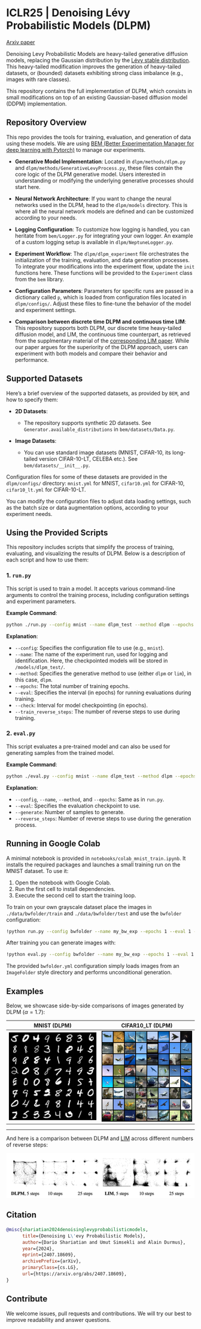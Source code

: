 # ICLR25 | Denoising Lévy Probabilistic Models (DLPM)

[Arxiv paper](https://arxiv.org/abs/2407.18609)

Denoising Levy Probabilistic Models are heavy-tailed generative diffusion models, replacing the Gaussian distribution by the [Lévy stable distribution](https://en.wikipedia.org/wiki/Stable_distribution). This heavy-tailed modification improves the generation of heavy-tailed datasets, or (bounded) datasets exhibiting strong class imbalance (e.g., images with rare classes).

This repository contains the full implementation of DLPM, which consists in small modifications on top of an existing Gaussian-based diffusion model (DDPM) implementation.

## Repository Overview

This repo provides the tools for training, evaluation, and generation of data using these models. We are using [BEM (Better Experimentation Manager for deep learning with Pytorch)](https://github.com/darioShar/bem) to manage our experiments.

- **Generative Model Implementation**: Located in `dlpm/methods/dlpm.py` and `dlpm/methods/GenerativeLevyProcess.py`, these files contain the core logic of the DLPM generative model. Users interested in understanding or modifying the underlying generative processes should start here.
  
- **Neural Network Architecture**: If you want to change the neural networks used in the DLPM, head to the `dlpm/models` directory. This is where all the neural network models are defined and can be customized according to your needs.
  
- **Logging Configuration**: To customize how logging is handled, you can heritate from `bem/Logger.py` for integrating your own logger. An example of a custom logging setup is available in `dlpm/NeptuneLogger.py`.

- **Experiment Workflow**: The `dlpm/dlpm_experiment` file orchestrates the initialization of the training, evaluation, and data generation processes. To integrate your modifications into the experiment flow, update the `init` functions here. These functions will be provided to the `Experiment` class from the `bem` library.

- **Configuration Parameters**: Parameters for specific runs are passed in a dictionary called `p`, which is loaded from configuration files located in `dlpm/configs/`. Adjust these files to fine-tune the behavior of the model and experiment settings.

- **Comparison between discrete time DLPM and continuous time LIM**: This repository supports both DLPM, our discrete time heavy-tailed diffusion model, and LIM, the continuous time counterpart, as retrieved from the supplmentary material of the [corresponding LIM paper](https://openreview.net/forum?id=0Wp3VHX0Gm). While our paper argues for the superiority of the DLPM approach, users can experiment with both models and compare their behavior and performance.

## Supported Datasets

Here’s a brief overview of the supported datasets, as provided by `BEM`, and how to specify them:

- **2D Datasets**: 
  - The repository supports synthetic 2D datasets. See `Generator.available_distributions` in `bem/datasets/Data.py`.

- **Image Datasets**: 
  - You can use standard image datasets (MNIST, CIFAR-10, its long-tailed version CIFAR-10-LT, CELEBA etc.). See `bem/datasets/__init__.py`.

Configuration files for some of these datasets are provided in the `dlpm/configs/` directory: `mnist.yml` for MNIST, `cifar10.yml` for CIFAR-10, `cifar10_lt.yml` for CIFAR-10-LT.
    
You can modify the configuration files to adjust data loading settings, such as the batch size or data augmentation options, according to your experiment needs.

## Using the Provided Scripts

This repository includes scripts that simplify the process of training, evaluating, and visualizing the results of DLPM. Below is a description of each script and how to use them:

### 1. `run.py`

This script is used to train a model. It accepts various command-line arguments to control the training process, including configuration settings and experiment parameters.

**Example Command**:
```bash
python ./run.py --config mnist --name dlpm_test --method dlpm --epochs 100 --eval 50 --check 50 --train_reverse_steps 1000 
```

**Explanation**:
- `--config`: Specifies the configuration file to use (e.g., `mnist`).
- `--name`: The name of the experiment run, used for logging and identification. Here, the checkpointed models will be stored in `/models/dlpm_test/`.
- `--method`: Specifies the generative method to use (either `dlpm` or `lim`), in this case, `dlpm`.
- `--epochs`: The total number of training epochs.
- `--eval`: Specifies the interval (in epochs) for running evaluations during training.
- `--check`: Interval for model checkpointing (in epochs).
- `--train_reverse_steps`: The number of reverse steps to use during training.

### 2. `eval.py`

This script evaluates a pre-trained model and can also be used for generating samples from the trained model.

**Example Command**:
```bash
python ./eval.py --config mnist --name dlpm_test --method dlpm --epochs 100 --eval 100 --generate 2000 --reverse_steps 1000
```

**Explanation**:
- `--config`, `--name`, `--method`, and `--epochs`: Same as in `run.py`.
- `--eval`: Specifies the evaluation checkpoint to use.
- `--generate`: Number of samples to generate.
- `--reverse_steps`: Number of reverse steps to use during the generation process.

## Running in Google Colab

A minimal notebook is provided in `notebooks/colab_mnist_train.ipynb`. It
installs the required packages and launches a small training run on the MNIST
dataset. To use it:

1. Open the notebook with Google Colab.
2. Run the first cell to install dependencies.
3. Execute the second cell to start the training loop.

To train on your own grayscale dataset place the images in
`./data/bwfolder/train` and `./data/bwfolder/test` and use the
`bwfolder` configuration:

```bash
!python run.py --config bwfolder --name my_bw_exp --epochs 1 --eval 1 --check 1
```

After training you can generate images with:

```bash
!python eval.py --config bwfolder --name my_bw_exp --epochs 1 --eval 1 --generate 64
```

The provided `bwfolder.yml` configuration simply loads images from an
`ImageFolder` style directory and performs unconditional generation.

## Examples

Below, we showcase side-by-side comparisons of images generated by DLPM ($\alpha = 1.7$):

| MNIST (DLPM) | CIFAR10_LT (DLPM) |
|-------------|------------------|
| <img src="./img/mnist_dlpm_1.7.png" alt="DLPM" width="300"/> | <img src="./img/cifar10_lt_dlpm_1.7.png" alt="LIM" width="300"/> |
---

And here is a comparison between DLPM and [LIM](https://openreview.net/forum?id=0Wp3VHX0Gm) across different numbers of reverse steps:

![DLPM vs. LIM](./img/dlpm_vs_lim_steps.png)



## Citation

```bibtex
@misc{shariatian2024denoisinglevyprobabilisticmodels,
      title={Denoising L\'evy Probabilistic Models}, 
      author={Dario Shariatian and Umut Simsekli and Alain Durmus},
      year={2024},
      eprint={2407.18609},
      archivePrefix={arXiv},
      primaryClass={cs.LG},
      url={https://arxiv.org/abs/2407.18609}, 
}
```

## Contribute

We welcome issues, pull requests and contributions. We will try our best to improve readability and answer questions.
